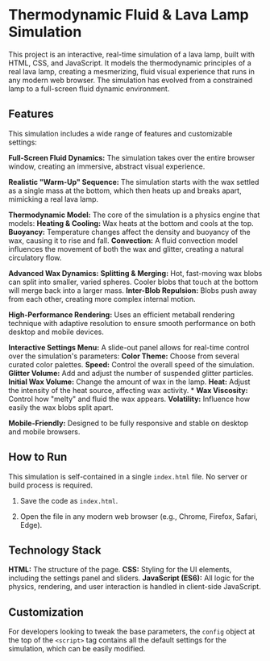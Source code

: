 # Thermodynamic Fluid & Lava Lamp Simulation

This project is an interactive, real-time simulation of a lava lamp, built with HTML, CSS, and JavaScript. It models the thermodynamic principles of a real lava lamp, creating a mesmerizing, fluid visual experience that runs in any modern web browser. The simulation has evolved from a constrained lamp to a full-screen fluid dynamic environment.

## Features

This simulation includes a wide range of features and customizable settings:

**Full-Screen Fluid Dynamics:** The simulation takes over the entire browser window, creating an immersive, abstract visual experience.

**Realistic "Warm-Up" Sequence:** The simulation starts with the wax settled as a single mass at the bottom, which then heats up and breaks apart, mimicking a real lava lamp.

**Thermodynamic Model:** The core of the simulation is a physics engine that models:
    **Heating & Cooling:** Wax heats at the bottom and cools at the top.
    **Buoyancy:** Temperature changes affect the density and buoyancy of the wax, causing it to rise and fall.
    **Convection:** A fluid convection model influences the movement of both the wax and glitter, creating a natural circulatory flow.

**Advanced Wax Dynamics:**
    **Splitting & Merging:** Hot, fast-moving wax blobs can split into smaller, varied spheres. Cooler blobs that touch at the bottom will merge back into a larger mass.
    **Inter-Blob Repulsion:** Blobs push away from each other, creating more complex internal motion.

**High-Performance Rendering:** Uses an efficient metaball rendering technique with adaptive resolution to ensure smooth performance on both desktop and mobile devices.

**Interactive Settings Menu:** A slide-out panel allows for real-time control over the simulation's parameters:
    **Color Theme:** Choose from several curated color palettes.
    **Speed:** Control the overall speed of the simulation.
    **Glitter Volume:** Add and adjust the number of suspended glitter particles.
    **Initial Wax Volume:** Change the amount of wax in the lamp.
    **Heat:** Adjust the intensity of the heat source, affecting wax activity.
    * **Wax Viscosity:** Control how "melty" and fluid the wax appears.
    **Volatility:** Influence how easily the wax blobs split apart.

**Mobile-Friendly:** Designed to be fully responsive and stable on desktop and mobile browsers.

## How to Run

This simulation is self-contained in a single `index.html` file. No server or build process is required.

1. Save the code as `index.html`.

2. Open the file in any modern web browser (e.g., Chrome, Firefox, Safari, Edge).

## Technology Stack

**HTML:** The structure of the page.
**CSS:** Styling for the UI elements, including the settings panel and sliders.
**JavaScript (ES6):** All logic for the physics, rendering, and user interaction is handled in client-side JavaScript.

## Customization

For developers looking to tweak the base parameters, the `config` object at the top of the `<script>` tag contains all the default settings for the simulation, which can be easily modified.
